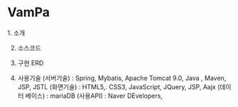 <h1>VamPa</h1>
1. 소개

2. 소스코드

3. 구현 ERD

4. 사용기술
(서버기술) : Spring, Mybatis, Apache Tomcat 9.0, Java , Maven, JSP, JSTL
(화면기술) : HTML5,. CSS3, JavaScript, JQuery, JSP, Aajx
(데이터 베이스) : mariaDB
(사용API) :  Naver DEvelopers, 


